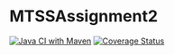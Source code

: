 # MTSSAssignment2
[![Java CI with Maven](https://github.com/XidaZ3/e-shop-manager/actions/workflows/build.yml/badge.svg)](https://github.com/XidaZ3/e-shop-manager/actions/workflows/build.yml)
[![Coverage Status](https://coveralls.io/repos/github/XidaZ3/e-shop-manager/badge.svg?branch=main)](https://coveralls.io/github/XidaZ3/e-shop-manager?branch=main)
